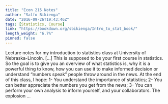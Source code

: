 ```yaml
---
title: "Econ 215 Notes"
author: "Salfo Bikienga"
date: "2016-09-26T19:43:46Z"
tags: [Statistics, Course]
link: "https://bookdown.org/sbikienga/Intro_to_stat_book/"
length_weight: "6.7%"
pinned: false
---
```


Lecture notes for my introduction to statistics class at University of Nebraska-Lincoln. [...] This is supposed to be your first course in statistics. So the goal is to give you an overview of what statistics is, why it is a powerful thing to know, how you can use it to make informed decision or understand “numbers speak” people throw around in the news. At the end of this class, I hope: 1- You understand the importance of statistics; 2- You can better appreciate the numbers you get from the news; 3- You can perform your own analysis to inform yourself, and your collaborators. The explosion ...
